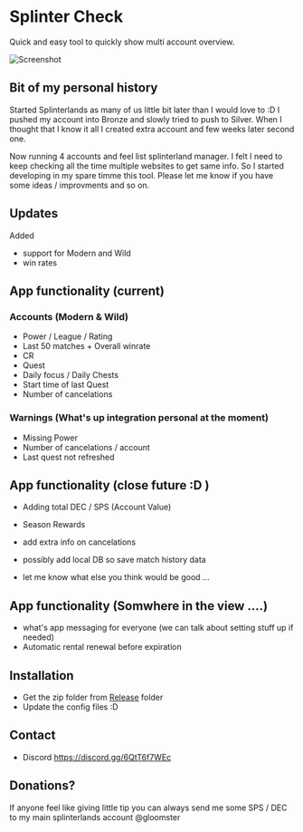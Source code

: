 # Splinter Check

Quick and easy tool to quickly show multi account overview. 

![Screenshot](https://github.com/Petr-St/SplinterTools/blob/master/Pictures/MainFunctionality.png)

## Bit of my personal history

Started Splinterlands as many of us little bit later than I would love to :D
I pushed my account into Bronze and slowly tried to push to Silver. When I thought that I know it all I created extra account and few weeks later second one.

Now running 4 accounts and feel list splinterland manager. I felt I need to keep checking all the time multiple websites to get same info.
So I started developing in my spare timme this tool. 
Please let me know if you have some ideas / improvments and so on. 


## Updates

Added 
- support for Modern and Wild
- win rates


## App functionality (current)

### Accounts (Modern & Wild)

- Power / League / Rating 
- Last 50 matches + Overall winrate
- CR
- Quest
- Daily focus / Daily Chests
- Start time of last Quest
- Number of cancelations

### Warnings (What's up integration personal at the moment)

- Missing Power 
- Number of cancelations / account 
- Last quest not refreshed 



## App functionality (close future :D )

- Adding total DEC / SPS (Account Value) 
- Season Rewards 
- add extra info on cancelations 
- possibly add local DB so save match history data

- let me know what else you think would be good ... 


## App functionality (Somwhere in the view ....)

- what's app messaging for everyone (we can talk about setting stuff up if needed)
- Automatic rental renewal before expiration

## Installation

- Get the zip folder from [Release](https://github.com/Petr-St/SplinterTools/releases) folder
- Update the config files :D 



## Contact 

- Discord https://discord.gg/6QtT6f7WEc

## Donations?  
If anyone feel like giving little tip you can always send me some SPS / DEC to my main splinterlands account @gloomster

